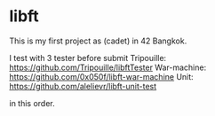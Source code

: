 # libft

This is my first project as (cadet) in 42 Bangkok.

I test with 3 tester before submit 
  Tripouille: https://github.com/Tripouille/libftTester
  War-machine: https://github.com/0x050f/libft-war-machine
  Unit: https://github.com/alelievr/libft-unit-test
  
in this order.
  
